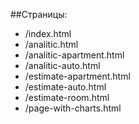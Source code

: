 ##Страницы:

* /index.html
* /analitic.html
* /analitic-apartment.html
* /analitic-auto.html
* /estimate-apartment.html
* /estimate-auto.html
* /estimate-room.html
* /page-with-charts.html
